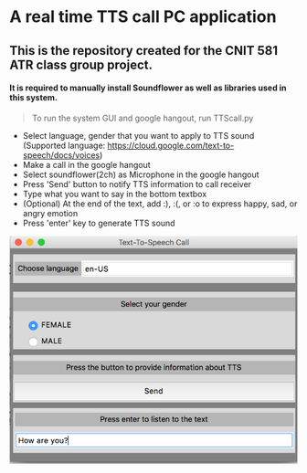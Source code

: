 # A real time TTS call PC application 
## This is the repository created for the CNIT 581 ATR class group project.

#### It is required to manually install Soundflower as well as libraries used in this system.

> To run the system GUI and google hangout, run TTScall.py

* Select language, gender that you want to apply to TTS sound 
(Supported language: https://cloud.google.com/text-to-speech/docs/voices)
* Make a call in the google hangout
* Select soundflower(2ch) as Microphone in the google hangout
* Press 'Send' button to notify TTS information to call receiver
* Type what you want to say in the bottom textbox 
* (Optional) At the end of the text, add :), :(, or :o to express happy, sad, or angry emotion
* Press 'enter' key to generate TTS sound



![System GUI overview](https://github.com/Haley-Jang/CNIT581_ATR_Project/blob/master/PC_GUI.png)
      
